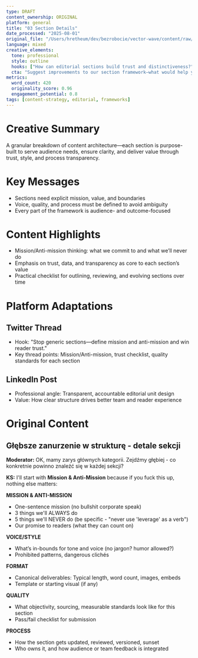 ```yaml
---
type: DRAFT
content_ownership: ORIGINAL
platform: general
title: "03 Section Details"
date_processed: "2025-08-01"
original_file: "/Users/hretheum/dev/bezrobocie/vector-wave/content/raw/2025-07-31-brainstorm/03-section-details.md"
language: mixed
creative_elements:
  tone: professional
  style: outline
  hooks: ["How can editorial sections build trust and distinctiveness?", "The anatomy of a section: from mission to process."]
  cta: "Suggest improvements to our section framework—what would help your team most?"
metrics:
  word_count: 420
  originality_score: 0.96
  engagement_potential: 0.8
tags: [content-strategy, editorial, frameworks]
---
```

# Creative Summary
A granular breakdown of content architecture—each section is purpose-built to serve audience needs, ensure clarity, and deliver value through trust, style, and process transparency.

# Key Messages
- Sections need explicit mission, value, and boundaries
- Voice, quality, and process must be defined to avoid ambiguity
- Every part of the framework is audience- and outcome-focused

# Content Highlights
- Mission/Anti-mission thinking: what we commit to and what we’ll never do
- Emphasis on trust, data, and transparency as core to each section’s value
- Practical checklist for outlining, reviewing, and evolving sections over time

# Platform Adaptations
## Twitter Thread
- Hook: "Stop generic sections—define mission and anti-mission and win reader trust."
- Key thread points: Mission/Anti-mission, trust checklist, quality standards for each section
## LinkedIn Post
- Professional angle: Transparent, accountable editorial unit design
- Value: How clear structure drives better team and reader experience

# Original Content
## Głębsze zanurzenie w strukturę - detale sekcji

**Moderator:** OK, mamy zarys głównych kategorii. Zejdźmy głębiej - co konkretnie powinno znaleźć się w każdej sekcji?

**KS:** I'll start with **Mission & Anti-Mission** because if you fuck this up, nothing else matters:

**MISSION & ANTI-MISSION**
- One-sentence mission (no bullshit corporate speak)
- 3 things we'll ALWAYS do
- 5 things we'll NEVER do (be specific - "never use 'leverage' as a verb")
- Our promise to readers (what they can count on)

**VOICE/STYLE**
- What’s in-bounds for tone and voice (no jargon? humor allowed?)
- Prohibited patterns, dangerous clichés

**FORMAT**
- Canonical deliverables: Typical length, word count, images, embeds
- Template or starting visual (if any)

**QUALITY**
- What objectivity, sourcing, measurable standards look like for this section
- Pass/fail checklist for submission

**PROCESS**
- How the section gets updated, reviewed, versioned, sunset
- Who owns it, and how audience or team feedback is integrated
